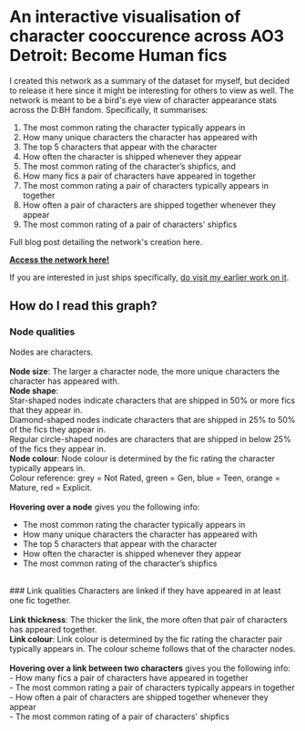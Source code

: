 # An interactive visualisation of character cooccurence across AO3 Detroit: Become Human fics
I created this  network as a summary of the dataset for myself, but decided to release it here since it might be interesting for others to view as well. The network is meant to be a bird's eye view of character appearance stats across the D:BH fandom. Specifically, it summarises: <br>

1) The most common rating the character typically appears in<br>
2) How many unique characters the character has appeared with<br>
3) The top 5 characters that appear with the character<br>
4) How often the character is shipped whenever they appear<br>
5) The most common rating of the character’s shipfics, and <br>
6) How many fics a pair of characters have appeared in together<br>
7) The most common rating a pair of characters typically appears in together<br>
8) How often a pair of characters are shipped together whenever they appear<br>
9) The most common rating of a pair of characters' shipfics<br>

Full blog post detailing the network's creation here.<br>

<b>[Access the network here!](/visuals/10_chara_cooccur/ao3_dbhchara_cooccur_v2_filter.html)</b> <br>

If you are interested in just ships specifically, [do visit my earlier work on it](dbh-shipnetwork.md).

## How do I read this graph?
### Node qualities
Nodes are characters. <br><br>
<b>Node size</b>: The larger a character node, the more unique characters the character has appeared with.<br>
<b>Node shape</b>: <br>
Star-shaped nodes indicate characters that are shipped in 50% or more fics that they appear in. <br>
Diamond-shaped nodes indicate characters that are shipped in 25% to 50% of the fics they appear in.<br>
Regular circle-shaped nodes are characters that are shipped in below 25% of the fics they appear in. <br>
<b>Node colour</b>: Node colour is determined by the fic rating the character typically appears in. <br>
Colour reference: grey = Not Rated, green = Gen, blue = Teen, orange = Mature, red = Explicit.<br>
<br>
<b>Hovering over a node</b> gives you the following info:<br>
- The most common rating the character typically appears in<br>
- How many unique characters the character has appeared with<br>
- The top 5 characters that appear with the character<br>
- How often the character is shipped whenever they appear<br>
- The most common rating of the character’s shipfics <br>
<br>
### Link qualities
Characters are linked if they have appeared in at least one fic together. <br><br>
<b>Link thickness</b>: The thicker the link, the more often that pair of characters has appeared together.<br>
<b>Link colour</b>: Link colour is determined by the fic rating the character pair typically appears in. The colour scheme follows that of the character nodes.<br>
<br>
<b>Hovering over a link between two characters</b> gives you the following info:<br>
- How many fics a pair of characters have appeared in together<br>
- The most common rating a pair of characters typically appears in together<br>
- How often a pair of characters are shipped together whenever they appear<br>
- The most common rating of a pair of characters' shipfics<br>
